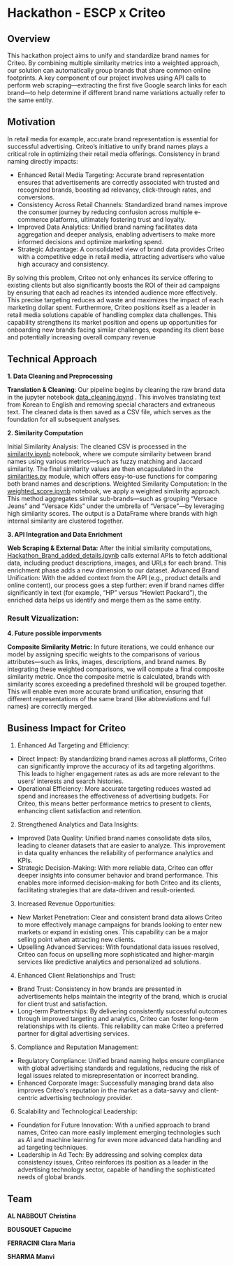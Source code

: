 # Hackathon - ESCP x Criteo


## Overview 

This hackathon project aims to unify and standardize brand names for Criteo. By combining multiple similarity metrics into a weighted approach, our solution can automatically group brands that share common online footprints. A key component of our project involves using API calls to perform web scraping—extracting the first five Google search links for each brand—to help determine if different brand name variations actually refer to the same entity.

## Motivation

In retail media for example, accurate brand representation is essential for successful advertising. Criteo’s initiative to unify brand names plays a critical role in optimizing their retail media offerings. Consistency in brand naming directly impacts:

- Enhanced Retail Media Targeting:
Accurate brand representation ensures that advertisements are correctly associated with trusted and recognized brands, boosting ad relevancy, click-through rates, and conversions.
- Consistency Across Retail Channels:
Standardized brand names improve the consumer journey by reducing confusion across multiple e-commerce platforms, ultimately fostering trust and loyalty.
- Improved Data Analytics:
Unified brand naming facilitates data aggregation and deeper analysis, enabling advertisers to make more informed decisions and optimize marketing spend.
- Strategic Advantage:
A consolidated view of brand data provides Criteo with a competitive edge in retail media, attracting advertisers who value high accuracy and consistency.

By solving this problem, Criteo not only enhances its service offering to existing clients but also significantly boosts the ROI of their ad campaigns by ensuring that each ad reaches its intended audience more effectively. This precise targeting reduces ad waste and maximizes the impact of each marketing dollar spent. Furthermore, Criteo positions itself as a leader in retail media solutions capable of handling complex data challenges. This capability strengthens its market position and opens up opportunities for onboarding new brands facing similar challenges, expanding its client base and potentially increasing overall company revenue 

## Technical Approach

**1. Data Cleaning and Preprocessing**

**Translation & Cleaning**:
Our pipeline begins by cleaning the raw brand data in the jupyter notebook [data_cleaning.ipynd](https://github.com/claraferrax/Criteo-Hackathon/blob/main/data_cleaning.ipynb) . This involves translating text from Korean to English and removing special characters and extraneous text. 
The cleaned data is then saved as a CSV file, which serves as the foundation for all subsequent analyses.

**2. Similarity Computation**

Initial Similarity Analysis:
The cleaned CSV is processed in the [similarity.ipynb](https://github.com/Capubsq/Criteo-Hackathon/blob/main/similarity.ipynb) notebook, where we compute similarity between brand names using various metrics—such as fuzzy matching and Jaccard similarity. The final similarity values are then encapsulated in the [similarities.py](https://github.com/Capubsq/Criteo-Hackathon/blob/main/similarities.py) module, which offers easy-to-use functions for comparing both brand names and descriptions.
Weighted Similarity Computation:
In the [weighted_score.ipynb](https://github.com/Capubsq/Criteo-Hackathon/blob/main/weighted_score.ipynb) notebook, we apply a weighted similarity approach. This method aggregates similar sub-brands—such as grouping “Versace Jeans” and “Versace Kids” under the umbrella of “Versace”—by leveraging high similarity scores. The output is a DataFrame where brands with high internal similarity are clustered together.

**3. API Integration and Data Enrichment**

**Web Scraping & External Data:**
After the initial similarity computations, [Hackathon_Brand_added_details.ipynb](https://github.com/Capubsq/Criteo-Hackathon/blob/main/Hackathon_Brand_added_details.ipynb) calls external APIs to fetch additional data, including product descriptions, images, and URLs for each brand. This enrichment phase adds a new dimension to our dataset.
Advanced Brand Unification:
With the added context from the API (e.g., product details and online content), our process goes a step further: even if brand names differ significantly in text (for example, “HP” versus “Hewlett Packard”), the enriched data helps us identify and merge them as the same entity.


### Result Vizualization:


**4. Future possible imporvments**
   
 **Composite Similarity Metric:** In future iterations, we could enhance our model by assigning specific weights to the comparisons of various attributes—such as links, images, descriptions, and brand names. By integrating these weighted comparisons, we will compute a final composite similarity metric. Once the composite metric is calculated, brands with similarity scores exceeding a predefined threshold will be grouped together. This will enable even more accurate brand unification, ensuring that different representations of the same brand (like abbreviations and full names) are correctly merged.


## Business Impact for Criteo 

1. Enhanced Ad Targeting and Efficiency:

- Direct Impact: By standardizing brand names across all platforms, Criteo can significantly improve the accuracy of its ad targeting algorithms. This leads to higher engagement rates as ads are more relevant to the users’ interests and search histories.
- Operational Efficiency: More accurate targeting reduces wasted ad spend and increases the effectiveness of advertising budgets. For Criteo, this means better performance metrics to present to clients, enhancing client satisfaction and retention.

2. Strengthened Analytics and Data Insights:

- Improved Data Quality: Unified brand names consolidate data silos, leading to cleaner datasets that are easier to analyze. This improvement in data quality enhances the reliability of performance analytics and KPIs.
- Strategic Decision-Making: With more reliable data, Criteo can offer deeper insights into consumer behavior and brand performance. This enables more informed decision-making for both Criteo and its clients, facilitating strategies that are data-driven and result-oriented.

3. Increased Revenue Opportunities:

- New Market Penetration: Clear and consistent brand data allows Criteo to more effectively manage campaigns for brands looking to enter new markets or expand in existing ones. This capability can be a major selling point when attracting new clients.
- Upselling Advanced Services: With foundational data issues resolved, Criteo can focus on upselling more sophisticated and higher-margin services like predictive analytics and personalized ad solutions.

4. Enhanced Client Relationships and Trust:

- Brand Trust: Consistency in how brands are presented in advertisements helps maintain the integrity of the brand, which is crucial for client trust and satisfaction.
- Long-term Partnerships: By delivering consistently successful outcomes through improved targeting and analytics, Criteo can foster long-term relationships with its clients. This reliability can make Criteo a preferred partner for digital advertising services.

5. Compliance and Reputation Management:

- Regulatory Compliance: Unified brand naming helps ensure compliance with global advertising standards and regulations, reducing the risk of legal issues related to misrepresentation or incorrect branding.
- Enhanced Corporate Image: Successfully managing brand data also improves Criteo's reputation in the market as a data-savvy and client-centric advertising technology provider.

6. Scalability and Technological Leadership:

- Foundation for Future Innovation: With a unified approach to brand names, Criteo can more easily implement emerging technologies such as AI and machine learning for even more advanced data handling and ad targeting techniques.
- Leadership in Ad Tech: By addressing and solving complex data consistency issues, Criteo reinforces its position as a leader in the advertising technology sector, capable of handling the sophisticated needs of global brands.


## Team

**AL NABBOUT Christina** 

**BOUSQUET Capucine**

**FERRACINI Clara Maria**

**SHARMA Manvi**
